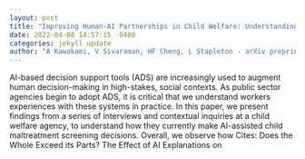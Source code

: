 ```yaml
--- 
layout: post 
title: "Improving Human-AI Partnerships in Child Welfare: Understanding Worker Practices, Challenges, and Desires for Algorithmic Decision Support" 
date: 2022-04-08 14:57:15 -0400 
categories: jekyll update 
author: "A Kawakami, V Sivaraman, HF Cheng, L Stapleton - arXiv preprint arXiv , 2022" 
--- 
```

AI-based decision support tools (ADS) are increasingly used to augment human decision-making in high-stakes, social contexts. As public sector agencies begin to adopt ADS, it is critical that we understand workers experiences with these systems in practice. In this paper, we present findings from a series of interviews and contextual inquiries at a child welfare agency, to understand how they currently make AI-assisted child maltreatment screening decisions. Overall, we observe how Cites: Does the Whole Exceed its Parts? The Effect of AI Explanations on